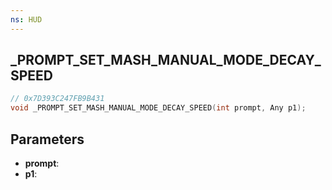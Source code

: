 ```yaml
---
ns: HUD
---
```

## _PROMPT_SET_MASH_MANUAL_MODE_DECAY_SPEED

```c
// 0x7D393C247FB9B431
void _PROMPT_SET_MASH_MANUAL_MODE_DECAY_SPEED(int prompt, Any p1);
```

## Parameters
* **prompt**:
* **p1**:
